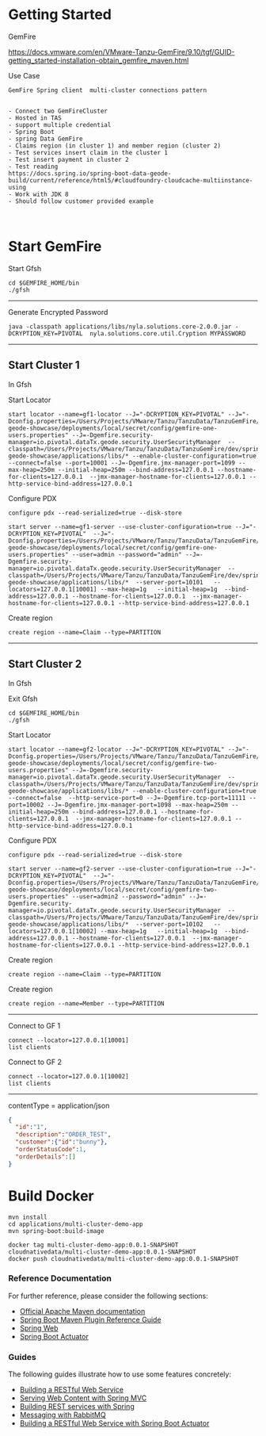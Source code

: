 # Getting Started


GemFire 

https://docs.vmware.com/en/VMware-Tanzu-GemFire/9.10/tgf/GUID-getting_started-installation-obtain_gemfire_maven.html


Use Case

```
GemFire Spring client  multi-cluster connections pattern


- Connect two GemFireCluster 
- Hosted in TAS
- support multiple credential
- Spring Boot 
- spring Data GemFire
- Claims region (in cluster 1) and member region (cluster 2)
- Test services insert claim in the cluster 1
- Test insert payment in cluster 2
- Test reading 
https://docs.spring.io/spring-boot-data-geode-build/current/reference/html5/#cloudfoundry-cloudcache-multiinstance-using
- Work with JDK 8
- Should follow customer provided example  



```

# Start GemFire 

Start Gfsh

```shell
cd $GEMFIRE_HOME/bin
./gfsh
```


------------------------------------

Generate Encrypted Password

```shell
java -classpath applications/libs/nyla.solutions.core-2.0.0.jar -DCRYPTION_KEY=PIVOTAL  nyla.solutions.core.util.Cryption MYPASSWORD
```


-------------------------------------
## Start Cluster 1 
In Gfsh

Start Locator 
```shell
start locator --name=gf1-locator --J="-DCRYPTION_KEY=PIVOTAL" --J="-Dconfig.properties=/Users/Projects/VMware/Tanzu/TanzuData/TanzuGemFire/dev/spring-geode-showcase/deployments/local/secret/config/gemfire-one-users.properties" --J=-Dgemfire.security-manager=io.pivotal.dataTx.geode.security.UserSecurityManager  --classpath=/Users/Projects/VMware/Tanzu/TanzuData/TanzuGemFire/dev/spring-geode-showcase/applications/libs/* --enable-cluster-configuration=true --connect=false --port=10001 --J=-Dgemfire.jmx-manager-port=1099 --max-heap=250m --initial-heap=250m --bind-address=127.0.0.1 --hostname-for-clients=127.0.0.1  --jmx-manager-hostname-for-clients=127.0.0.1 --http-service-bind-address=127.0.0.1
```
Configure PDX

```shell
configure pdx --read-serialized=true --disk-store
```

```shell
start server --name=gf1-server --use-cluster-configuration=true --J="-DCRYPTION_KEY=PIVOTAL"  --J="-Dconfig.properties=/Users/Projects/VMware/Tanzu/TanzuData/TanzuGemFire/dev/spring-geode-showcase/deployments/local/secret/config/gemfire-one-users.properties" --user=admin --password="admin" --J=-Dgemfire.security-manager=io.pivotal.dataTx.geode.security.UserSecurityManager  --classpath=/Users/Projects/VMware/Tanzu/TanzuData/TanzuGemFire/dev/spring-geode-showcase/applications/libs/*  --server-port=10101   --locators=127.0.0.1[10001] --max-heap=1g   --initial-heap=1g  --bind-address=127.0.0.1 --hostname-for-clients=127.0.0.1  --jmx-manager-hostname-for-clients=127.0.0.1 --http-service-bind-address=127.0.0.1
```

Create region 
```shell
create region --name=Claim --type=PARTITION
```

-------------------------------------
## Start Cluster 2
In Gfsh 

Exit Gfsh

```shell
cd $GEMFIRE_HOME/bin
./gfsh
```

Start Locator
```shell
start locator --name=gf2-locator --J="-DCRYPTION_KEY=PIVOTAL" --J="-Dconfig.properties=/Users/Projects/VMware/Tanzu/TanzuData/TanzuGemFire/dev/spring-geode-showcase/deployments/local/secret/config/gemfire-two-users.properties" --J=-Dgemfire.security-manager=io.pivotal.dataTx.geode.security.UserSecurityManager  --classpath=/Users/Projects/VMware/Tanzu/TanzuData/TanzuGemFire/dev/spring-geode-showcase/applications/libs/* --enable-cluster-configuration=true --connect=false  --http-service-port=0 --J=-Dgemfire.tcp-port=11111 --port=10002 --J=-Dgemfire.jmx-manager-port=1098 --max-heap=250m --initial-heap=250m --bind-address=127.0.0.1 --hostname-for-clients=127.0.0.1  --jmx-manager-hostname-for-clients=127.0.0.1 --http-service-bind-address=127.0.0.1 
```
Configure PDX

```shell
configure pdx --read-serialized=true --disk-store
```

```shell
start server --name=gf2-server --use-cluster-configuration=true --J="-DCRYPTION_KEY=PIVOTAL"  --J="-Dconfig.properties=/Users/Projects/VMware/Tanzu/TanzuData/TanzuGemFire/dev/spring-geode-showcase/deployments/local/secret/config/gemfire-two-users.properties" --user=admin2 --password="admin" --J=-Dgemfire.security-manager=io.pivotal.dataTx.geode.security.UserSecurityManager  --classpath=/Users/Projects/VMware/Tanzu/TanzuData/TanzuGemFire/dev/spring-geode-showcase/applications/libs/*  --server-port=10102   --locators=127.0.0.1[10002] --max-heap=1g   --initial-heap=1g  --bind-address=127.0.0.1 --hostname-for-clients=127.0.0.1  --jmx-manager-hostname-for-clients=127.0.0.1 --http-service-bind-address=127.0.0.1
```

Create region
```shell
create region --name=Claim --type=PARTITION
```

Create region
```shell
create region --name=Member --type=PARTITION
```
--------


Connect to GF 1

```shell
connect --locator=127.0.0.1[10001]
list clients
```

Connect to GF 2

```shell
connect --locator=127.0.0.1[10002]
list clients
```

----------

contentType = application/json

```json
{
  "id":"1",
  "description":"ORDER_TEST",
  "customer":{"id":"bunny"},
  "orderStatusCode":1,
  "orderDetails":[]
}
```

# Build Docker


```shell
mvn install
cd applications/multi-cluster-demo-app
mvn spring-boot:build-image

docker tag multi-cluster-demo-app:0.0.1-SNAPSHOT cloudnativedata/multi-cluster-demo-app:0.0.1-SNAPSHOT
docker push cloudnativedata/multi-cluster-demo-app:0.0.1-SNAPSHOT
```

### Reference Documentation
For further reference, please consider the following sections:

* [Official Apache Maven documentation](https://maven.apache.org/guides/index.html)
* [Spring Boot Maven Plugin Reference Guide](https://docs.spring.io/spring-boot/docs/3.0.0/maven-plugin/reference/html/)
* [Spring Web](https://docs.spring.io/spring-boot/docs/3.0.0/reference/htmlsingle/#web)
* [Spring Boot Actuator](https://docs.spring.io/spring-boot/docs/3.0.0/reference/htmlsingle/#actuator)

### Guides
The following guides illustrate how to use some features concretely:

* [Building a RESTful Web Service](https://spring.io/guides/gs/rest-service/)
* [Serving Web Content with Spring MVC](https://spring.io/guides/gs/serving-web-content/)
* [Building REST services with Spring](https://spring.io/guides/tutorials/rest/)
* [Messaging with RabbitMQ](https://spring.io/guides/gs/messaging-rabbitmq/)
* [Building a RESTful Web Service with Spring Boot Actuator](https://spring.io/guides/gs/actuator-service/)

